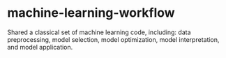 # machine-learning-workflow
Shared a classical set of machine learning code, including: data preprocessing, model selection, model optimization, model interpretation, and model application.
